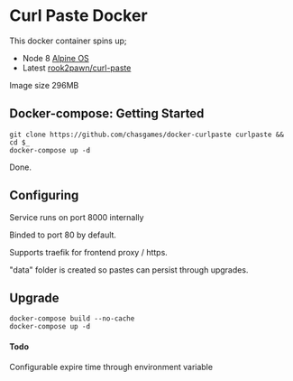 # Curl Paste Docker

This docker container spins up;
* Node 8 [Alpine OS](https://www.alpinelinux.org/about/)
* Latest [rook2pawn/curl-paste](https://github.com/rook2pawn/curl-paste)


Image size 296MB 


## Docker-compose: Getting Started

```
git clone https://github.com/chasgames/docker-curlpaste curlpaste && cd $_
docker-compose up -d
```

Done.


## Configuring

Service runs on port 8000 internally

Binded to port 80 by default.

Supports traefik for frontend proxy / https.

"data" folder is created so pastes can persist through upgrades.

## Upgrade

```
docker-compose build --no-cache
docker-compose up -d
```




#### Todo
Configurable expire time through environment variable

